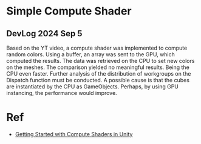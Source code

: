 # Simple Compute Shader

## DevLog 2024 Sep 5
Based on the YT video, a compute shader was implemented to compute random colors. Using a buffer, an array was sent to the GPU, which computed the results. The data was retrieved on the CPU to set new colors on the meshes.
The comparison yielded no meaningful results. Being the CPU even faster. Further analysis of the distribution of workgroups on the Dispatch function must be conducted.
A possible cause is that the cubes are instantiated by the CPU as GameObjects. Perhaps, by using GPU instancing, the performance would improve.

# Ref
- [Getting Started with Compute Shaders in Unity](https://youtu.be/BrZ4pWwkpto?si=QgHm8hmmWkE7ifUw)
